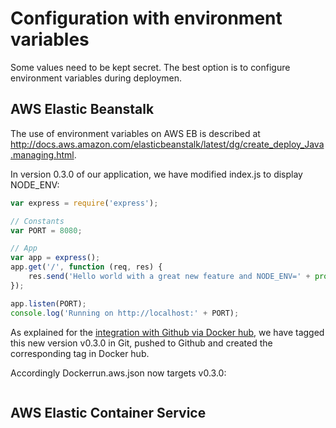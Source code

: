 # Configuration with environment variables

Some values need to be kept secret. The best option is to configure environment variables during deploymen.

## AWS Elastic Beanstalk

The use of environment variables on AWS EB is described at http://docs.aws.amazon.com/elasticbeanstalk/latest/dg/create_deploy_Java.managing.html.

In version 0.3.0 of our application, we have modified index.js to display NODE_ENV:

```js
var express = require('express');

// Constants
var PORT = 8080;

// App
var app = express();
app.get('/', function (req, res) {
    res.send('Hello world with a great new feature and NODE_ENV=' + process.env.NODE_ENV + '\n');
});

app.listen(PORT);
console.log('Running on http://localhost:' + PORT);
```

As explained for the [integration with Github via Docker hub](https://github.com/jlchereau/Docker-AWS/blob/master/docs/GITHUB.md), we have tagged this new version v0.3.0 in Git, pushed to Github and created the corresponding tag in Docker hub.

Accordingly Dockerrun.aws.json now targets v0.3.0:

```json

```


## AWS Elastic Container Service